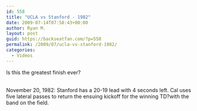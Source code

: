 ```yaml
---
id: 558
title: "UCLA vs Stanford - 1982"
date: 2009-07-14T07:58:43+00:00
author: Ryan M.
layout: post
guid: https://backseatfan.com/?p=558
permalink: /2009/07/ucla-vs-stanford-1982/
categories:
  - Videos
---
```


<div class="entry">
  <p>
  </p>

  <p>
    Is this the greatest finish ever?
  </p>

  <p>
    <span><br /> November 20, 1982: Stanford has a 20-19 lead with 4 seconds left. Cal uses five lateral passes to return the ensuing kickoff for the winning TD?with the band on the field. </span>
  </p>

  <p>
    <span><br /> </span>
  </p>
</div>
